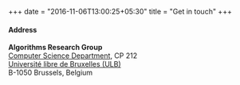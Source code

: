 +++
date = "2016-11-06T13:00:25+05:30"
title = "Get in touch"
+++

#### Address
**Algorithms Research Group**  
[Computer Science Department](http://www.ulb.ac.be/facs/sciences/info/index-en.html), CP 212  
[Université libre de Bruxelles (ULB)](http://www.ulb.ac.be)  
B-1050 Brussels, Belgium  
